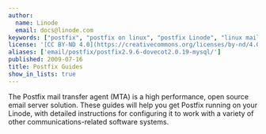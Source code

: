 ```yaml
---
author:
  name: Linode
  email: docs@linode.com
keywords: ["postfix", "postfix on linux", "postfix Linode", "linux mail server"]
license: '[CC BY-ND 4.0](https://creativecommons.org/licenses/by-nd/4.0)'
aliases: ['email/postfix/postfix2.9.6-dovecot2.0.19-mysql/']
published: 2009-07-16
title: Postfix Guides
show_in_lists: true
---
```


The Postfix mail transfer agent (MTA) is a high performance, open source email server solution. These guides will help you get Postfix running on your Linode, with detailed instructions for configuring it to work with a variety of other communications-related software systems.
